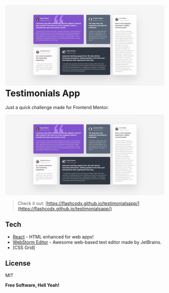 # ![preview](src/assets/screenshot.png) Testimonials App

Just a quick challenge made for Frontend Mentor.

![preview](src/assets/screenshot.png)
> Check it out:  [https://flashcodx.github.io/testimonialsapp/](https://flashcodx.github.io/testimonialsapp/)


## Tech
* [React] - HTML enhanced for web apps!
* [WebStorm Editor] - Awesome web-based text editor made by JetBrains.
* [CSS Grid] 


License
----
MIT

**Free Software, Hell Yeah!**

[React]: <https://reactjs.org/>
[WebStorm Editor]: <https://www.jetbrains.com/webstorm/r>
 
